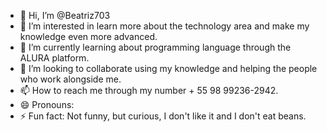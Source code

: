 - 👋 Hi, I’m @Beatriz703
- 👀 I’m interested in learn more about the technology area and make my knowledge even more advanced.
- 🌱 I’m currently learning about programming language through the ALURA platform.
- 💞️ I’m looking to collaborate using my knowledge and helping the people who work alongside me.
- 📫 How to reach me through my number + 55 98 99236-2942.
- 😄 Pronouns:
- ⚡ Fun fact: Not funny, but curious, I don't like it and I don't eat beans.

<!---
Beatriz703/Beatriz703 is a ✨ special ✨ repository because its file appears on your GitHub profile.
You can click the Preview link to take a look at your changes.
--->

